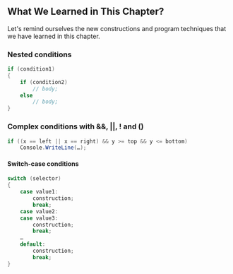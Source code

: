 ## What We Learned in This Chapter?

Let's remind ourselves the new constructions and program techniques that we have learned in this chapter.

### Nested conditions

```csharp
if (condition1)
{
    if (condition2)
        // body; 
    else
        // body;
}
```

### Complex conditions with &&, ||, ! and ()

```csharp
if ((x == left || x == right) && y >= top && y <= bottom)
    Console.WriteLine(…); 
```

#### Switch-case conditions

```csharp
switch (selector)
{
    case value1:
        construction;
        break;
    case value2:
    case value3:
        construction;
        break;
    …
    default:
        construction;
        break;
}
```
